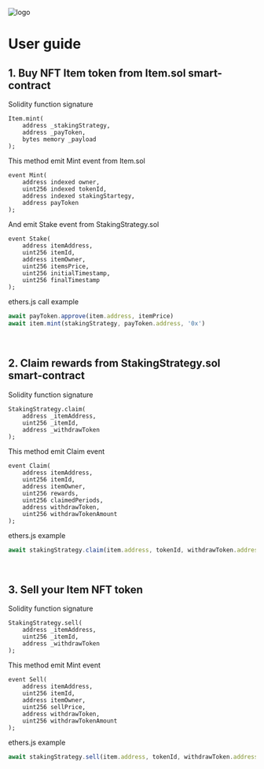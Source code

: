 ![logo](https://github.com/inveker/staking/blob/main/docs/images/logo.png) 

# User guide

## 1. Buy NFT Item token from Item.sol smart-contract

Solidity function signature
```solidity
Item.mint(
    address _stakingStrategy,
    address _payToken,
    bytes memory _payload
);
```
This method emit Mint event from Item.sol
```solidity
event Mint(
    address indexed owner,
    uint256 indexed tokenId,
    address indexed stakingStartegy,
    address payToken
);
```
And emit Stake event from StakingStrategy.sol
```solidity
event Stake(
    address itemAddress,
    uint256 itemId,
    address itemOwner,
    uint256 itemsPrice,
    uint256 initialTimestamp,
    uint256 finalTimestamp
);
```
ethers.js call example
```typescript
await payToken.approve(item.address, itemPrice)
await item.mint(stakingStrategy, payToken.address, '0x')
```

<br/>

## 2. Claim rewards from StakingStrategy.sol smart-contract
   
Solidity function signature
```solidity
StakingStrategy.claim(
    address _itemAddress,
    uint256 _itemId,
    address _withdrawToken
);
```
This method emit Claim event
```solidity
event Claim(
    address itemAddress,
    uint256 itemId,
    address itemOwner,
    uint256 rewards,
    uint256 claimedPeriods,
    address withdrawToken,
    uint256 withdrawTokenAmount
);
```
ethers.js example
```typescript
await stakingStrategy.claim(item.address, tokenId, withdrawToken.address)
```
<br/>

## 3.  Sell your Item NFT token
   
Solidity function signature
```solidity
StakingStrategy.sell(
    address _itemAddress,
    uint256 _itemId,
    address _withdrawToken
);
```
This method emit Mint event
```solidity
event Sell(
    address itemAddress,
    uint256 itemId,
    address itemOwner,
    uint256 sellPrice,
    address withdrawToken,
    uint256 withdrawTokenAmount
);
```
ethers.js example
```typescript
await stakingStrategy.sell(item.address, tokenId, withdrawToken.address)
```
